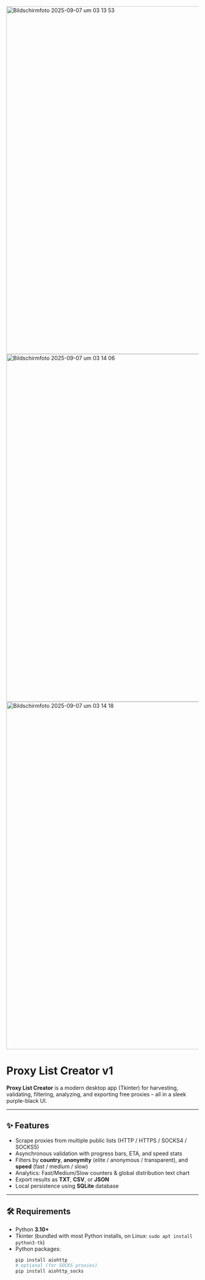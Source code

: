 <img width="1312" height="911" alt="Bildschirmfoto 2025-09-07 um 03 13 53" src="https://github.com/user-attachments/assets/78e3e066-3a33-4761-8a2e-d1bab1c24800" />
<img width="1312" height="911" alt="Bildschirmfoto 2025-09-07 um 03 14 06" src="https://github.com/user-attachments/assets/5a991632-aeea-4588-bc21-996c70f0b37b" />
<img width="1312" height="911" alt="Bildschirmfoto 2025-09-07 um 03 14 18" src="https://github.com/user-attachments/assets/8ce14fea-4360-4791-a48d-dd9b0969f3ba" />

# Proxy List Creator v1

**Proxy List Creator** is a modern desktop app (Tkinter) for harvesting, validating, filtering, analyzing, and exporting free proxies – all in a sleek purple-black UI.

---

## ✨ Features
- Scrape proxies from multiple public lists (HTTP / HTTPS / SOCKS4 / SOCKS5)  
- Asynchronous validation with progress bars, ETA, and speed stats  
- Filters by **country**, **anonymity** (elite / anonymous / transparent), and **speed** (fast / medium / slow)  
- Analytics: Fast/Medium/Slow counters & global distribution text chart  
- Export results as **TXT**, **CSV**, or **JSON**  
- Local persistence using **SQLite** database  

---

## 🛠 Requirements
- Python **3.10+**  
- Tkinter (bundled with most Python installs, on Linux: `sudo apt install python3-tk`)  
- Python packages:  
  ```bash
  pip install aiohttp
  # optional (for SOCKS proxies)
  pip install aiohttp_socks
